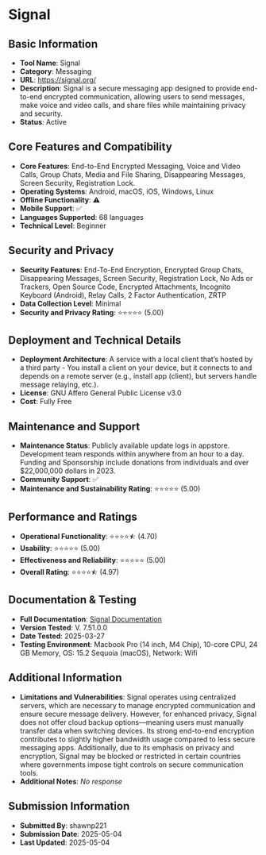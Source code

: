 # Signal

## Basic Information
- **Tool Name**: Signal
- **Category**: Messaging
- **URL**: https://signal.org/
- **Description**: Signal is a secure messaging app designed to provide end-to-end encrypted communication, allowing users to send messages, make voice and video calls, and share files while maintaining privacy and security.
- **Status**: Active

## Core Features and Compatibility
- **Core Features**: End-to-End Encrypted Messaging, Voice and Video Calls, Group Chats, Media and File Sharing, Disappearing Messages, Screen Security, Registration Lock.
- **Operating Systems**: Android, macOS, iOS, Windows, Linux
- **Offline Functionality**: ⚠️
- **Mobile Support**: ✅
- **Languages Supported**: 68 languages
- **Technical Level**: Beginner

## Security and Privacy
- **Security Features**: End-To-End Encryption, Encrypted Group Chats, Disappearing Messages, Screen Security, Registration Lock, No Ads or Trackers, Open Source Code, Encrypted Attachments, Incognito Keyboard (Android), Relay Calls, 2 Factor Authentication, ZRTP
- **Data Collection Level**: Minimal
- **Security and Privacy Rating**: ⭐⭐⭐⭐⭐ (5.00)

## Deployment and Technical Details
- **Deployment Architecture**: A service with a local client that’s hosted by a third party - You install a client on your device, but it connects to and depends on a remote server (e.g., install app (client), but servers handle message relaying, etc.).
- **License**: GNU Affero General Public License v3.0
- **Cost**: Fully Free

## Maintenance and Support
- **Maintenance Status**: Publicly available update logs in appstore. Development team responds within anywhere from an hour to a day. Funding and Sponsorship include donations from individuals and over $22,000,000 dollars in 2023.
- **Community Support**: ✅
- **Maintenance and Sustainability Rating**: ⭐⭐⭐⭐⭐ (5.00)

## Performance and Ratings
- **Operational Functionality**: ⭐⭐⭐⭐⯪ (4.70)
- **Usability**: ⭐⭐⭐⭐⭐ (5.00)
- **Effectiveness and Reliability**: ⭐⭐⭐⭐⭐ (5.00)
- **Overall Rating**: ⭐⭐⭐⭐⯪ (4.97)

## Documentation & Testing
- **Full Documentation**: [Signal Documentation](https://github.com/user-attachments/files/20027975/Signal.Analysis.pdf)
- **Version Tested**: V. 7.51.0.0
- **Date Tested**: 2025-03-27
- **Testing Environment**: Macbook Pro (14 inch, M4 Chip), 10-core CPU, 24 GB Memory, OS: 15.2 Sequoia (macOS), Network: Wifi

## Additional Information
- **Limitations and Vulnerabilities**: Signal operates using centralized servers, which are necessary to manage encrypted communication and ensure secure message delivery. However, for enhanced privacy, Signal does not offer cloud backup options—meaning users must manually transfer data when switching devices. Its strong end-to-end encryption contributes to slightly higher bandwidth usage compared to less secure messaging apps. Additionally, due to its emphasis on privacy and encryption, Signal may be blocked or restricted in certain countries where governments impose tight controls on secure communication tools.
- **Additional Notes**: _No response_

## Submission Information
- **Submitted By**: shawnp221
- **Submission Date**: 2025-05-04
- **Last Updated**: 2025-05-04
